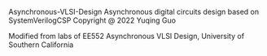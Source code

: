 Asynchronous-VLSI-Design
Asynchronous digital circuits design based on SystemVerilogCSP
Copyright @ 2022 Yuqing Guo


Modified from labs of EE552 Asynchronous VLSI Design, University of Southern California
